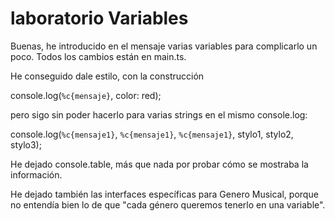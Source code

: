 # laboratorio Variables

Buenas, he introducido en el mensaje varias variables para complicarlo
un poco. Todos los cambios están en main.ts.

He conseguido dale estilo, con la construcción

console.log(`%c{mensaje}`, color: red);

pero sigo sin poder hacerlo para varias strings en el mismo console.log:

console.log(`%c{mensaje1}`, `%c{mensaje1}`, `%c{mensaje1}`, stylo1, stylo2, stylo3);

He dejado console.table, más que nada por probar cómo se mostraba la información.

He dejado también las interfaces específicas para Genero Musical, porque no entendía
bien lo de que "cada género queremos tenerlo en una variable".
